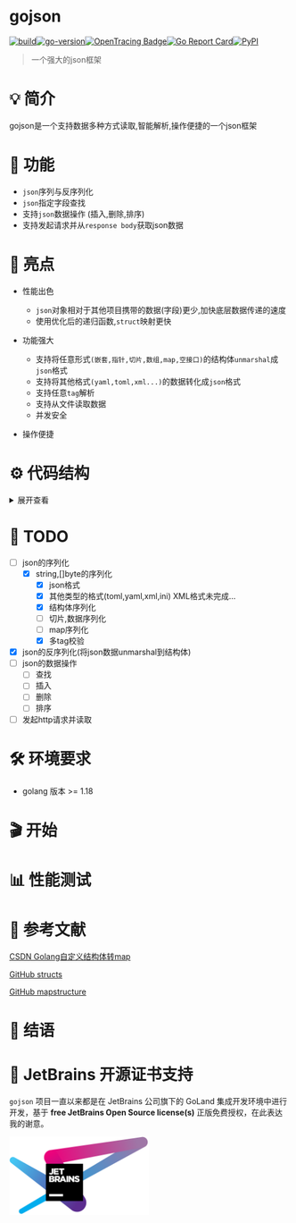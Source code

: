 # gojson

[![build](https://img.shields.io/badge/build-1.01-brightgreen)](https://github.com/StellarisW/StellarisW)[![go-version](https://img.shields.io/badge/go-%3E%3D1.8-30dff3?logo=go)](https://github.com/StellarisW/StellarisW)[![OpenTracing Badge](https://img.shields.io/badge/OpenTracing-enabled-blue.svg)](http://opentracing.io)[![Go Report Card](https://goreportcard.com/badge/github.com/emirpasic/gods)](https://goreportcard.com/report/github.com/emirpasic/gods)[![PyPI](https://img.shields.io/badge/License-BSD_2--Clause-green.svg)](https://github.com/emirpasic/gods/blob/master/LICENSE)

> 一个强大的json框架

# 💡  简介

gojson是一个支持数据多种方式读取,智能解析,操作便捷的一个json框架

# 🚀 功能

- `json`序列与反序列化
- `json`指定字段查找
- 支持`json`数据操作 (插入,删除,排序)
- 支持发起请求并从`response body`获取json数据

# 🌟 亮点

- 性能出色
    - `json`对象相对于其他项目携带的数据(字段)更少,加快底层数据传递的速度
    - 使用优化后的递归函数,`struct`映射更快

- 功能强大
    - 支持将任意形式`(嵌套,指针,切片,数组,map,空接口)`的结构体`unmarshal`成`json`格式
    - 支持将其他格式`(yaml,toml,xml...)`的数据转化成`json`格式
    - 支持任意`tag`解析
    - 支持从文件读取数据
    - 并发安全
    
- 操作便捷

    

# ⚙ 代码结构

<details>
<summary>展开查看</summary>
<pre>
<code>
    ├── internal          		   (内部工具包)
    	├── conv                   (数据转换)
    		├── byte.go
    		├── map.go
    		├── string.go
    	├── mutex                  (读写锁)
    		├── mutes.go
    	├── regex                  (正则匹配)
    		├── regex.go 
    	├── types                  (类型操作)
    		├── interface.go 
    ├── const.go                   (常量定义)
    ├── err.go                     (错误定义)
    ├── gojson.go                  (用户可操作函数)
    ├── load.go                    (数据加载相关的函数)
    ├── option.go                  (选项相关的函数)
</code>
</pre>
</details>

# 📌 TODO

- [ ] json的序列化
    - [x] string,[]byte的序列化
        - [x] json格式
        - [x] 其他类型的格式(toml,yaml,xml,ini)  XML格式未完成...
        - [x] 结构体序列化
        - [ ] 切片,数据序列化
        - [ ] map序列化
        - [x] 多tag校验
- [x] json的反序列化(将json数据unmarshal到结构体)
- [ ] json的数据操作
    - [ ] 查找
    - [ ] 插入
    - [ ] 删除
    - [ ] 排序

- [ ] 发起http请求并读取

# 🛠 环境要求

- golang 版本 >= 1.18

# 🎬 开始



# 📊 性能测试



# 📔 参考文献

[CSDN Golang自定义结构体转map](https://blog.csdn.net/pyf09/article/details/111027686?ops_request_misc=%257B%2522request%255Fid%2522%253A%2522165856096916782395381810%2522%252C%2522scm%2522%253A%252220140713.130102334.pc%255Fall.%2522%257D&request_id=165856096916782395381810&biz_id=0&utm_medium=distribute.pc_search_result.none-task-blog-2~all~first_rank_ecpm_v1~pc_rank_34-7-111027686-null-null.142^v33^pc_rank_34,185^v2^control&utm_term=go%20%E7%BB%93%E6%9E%84%E4%BD%93%E8%BD%AC%E6%8D%A2%E6%88%90map%5Bstring%5Dinterface%7B%7D&spm=1018.2226.3001.4187)

[GitHub structs](https://github.com/fatih/structs/)

[GitHub mapstructure](https://github.com/mitchellh/mapstructure)

# 🎈 结语



# 🔑 JetBrains 开源证书支持

`gojson` 项目一直以来都是在 JetBrains 公司旗下的 GoLand 集成开发环境中进行开发，基于 **free JetBrains Open Source license(s)** 正版免费授权，在此表达我的谢意。

<a href="https://www.jetbrains.com/?from=gnet" target="_blank"><img src="https://raw.githubusercontent.com/panjf2000/illustrations/master/jetbrains/jetbrains-variant-4.png" width="250" align="middle"/></a>
